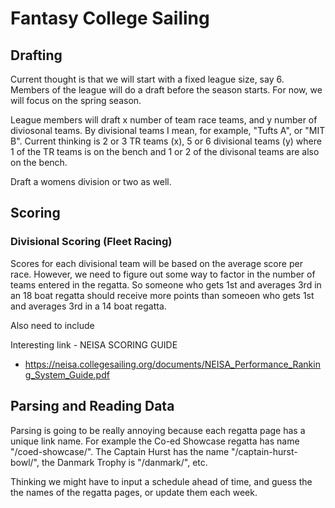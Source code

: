 # Fantasy College Sailing

## Drafting

Current thought is that we will start with a fixed league size, say 6. Members of the league will do a draft before the season starts. For now, we will focus on the spring season.

League members will draft x number of team race teams, and y number of diviosonal teams. By divisional teams I mean, for example, "Tufts A", or "MIT B". Current thinking is 2 or 3 TR teams (x), 5 or 6 divisional teams (y) where 1 of the TR teams is on the bench and 1 or 2 of the divisonal teams are also on the bench.

Draft a womens division or two as well.


## Scoring
### Divisional Scoring (Fleet Racing)
Scores for each divisional team will be based on the average score per race. However, we need to figure out some way to factor in the number of teams entered in the regatta. So someone who gets 1st and averages 3rd in an 18 boat regatta should receive more points than someoen who gets 1st and averages 3rd in a 14 boat regatta.

Also need to include 

Interesting link - NEISA SCORING GUIDE
* https://neisa.collegesailing.org/documents/NEISA_Performance_Ranking_System_Guide.pdf

## Parsing and Reading Data
Parsing is going to be really annoying because each regatta page has a unique link name. For example the Co-ed Showcase regatta has name "/coed-showcase/". The Captain Hurst has the name "/captain-hurst-bowl/", the Danmark Trophy is "/danmark/", etc.

Thinking we might have to input a schedule ahead of time, and guess the the names of the regatta pages, or update them each week.


